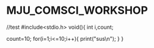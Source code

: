 # MJU_COMSCI_WORKSHOP


//test
#include<stdio.h>
  void(){
  int i,count;

  count=10;
    for(i=1;i<=10;i++){
    print("sus\n");
    }
  }
  
